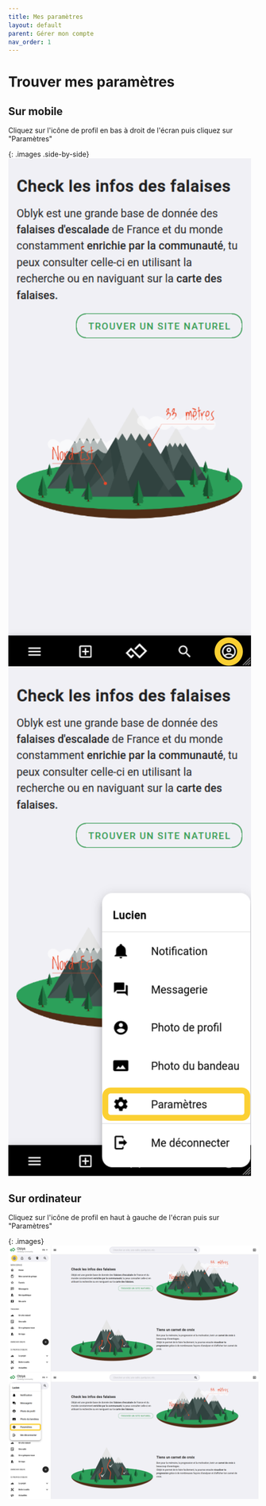 ```yaml
---
title: Mes paramètres
layout: default
parent: Gérer mon compte
nav_order: 1
---
```


# Trouver mes paramètres

## Sur mobile

Cliquez sur l'icône de profil en bas à droit de l'écran puis cliquez sur "Paramètres"

{: .images .side-by-side}
[![icône de profil](../../assets/images/icone-profil_mobile.png)](../../assets/images/icone-profil_mobile.png)
[![menu mes paramètres](../../assets/images/menu-mes-parametres_mobile.png)](../../assets/images/menu-mes-parametres_mobile.png)

## Sur ordinateur
Cliquez sur l'icône de profil en haut à gauche de l'écran puis sur "Paramètres"

{: .images}
[![icône de profil](../../assets/images/icone-profile_desktop.png)](../../assets/images/icone-profile_desktop.png)
[![menu mes paramètres](../../assets/images/menu-mes-parametres_desktop.png)](../../assets/images/menu-mes-parametres_desktop.png)
